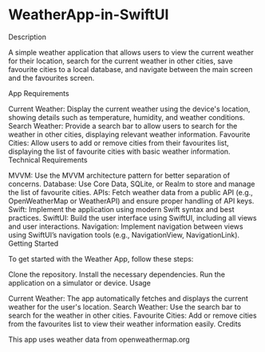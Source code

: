 # WeatherApp-in-SwiftUI

Description

A simple weather application that allows users to view the current weather for their location, search for the current weather in other cities, save favourite cities to a local database, and navigate between the main screen and the favourites screen.

App Requirements

Current Weather: Display the current weather using the device's location, showing details such as temperature, humidity, and weather conditions.
Search Weather: Provide a search bar to allow users to search for the weather in other cities, displaying relevant weather information.
Favourite Cities: Allow users to add or remove cities from their favourites list, displaying the list of favourite cities with basic weather information.
Technical Requirements

MVVM: Use the MVVM architecture pattern for better separation of concerns.
Database: Use Core Data, SQLite, or Realm to store and manage the list of favourite cities.
APIs: Fetch weather data from a public API (e.g., OpenWeatherMap or WeatherAPI) and ensure proper handling of API keys.
Swift: Implement the application using modern Swift syntax and best practices.
SwiftUI: Build the user interface using SwiftUI, including all views and user interactions.
Navigation: Implement navigation between views using SwiftUI’s navigation tools (e.g., NavigationView, NavigationLink).
Getting Started

To get started with the Weather App, follow these steps:

Clone the repository.
Install the necessary dependencies.
Run the application on a simulator or device.
Usage

Current Weather: The app automatically fetches and displays the current weather for the user's location.
Search Weather: Use the search bar to search for the weather in other cities.
Favourite Cities: Add or remove cities from the favourites list to view their weather information easily.
Credits

This app uses weather data from openweathermap.org
